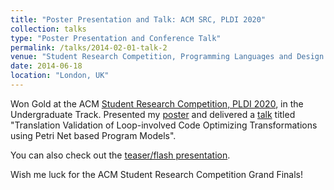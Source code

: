 ```yaml
---
title: "Poster Presentation and Talk: ACM SRC, PLDI 2020"
collection: talks
type: "Poster Presentation and Conference Talk"
permalink: /talks/2014-02-01-talk-2
venue: "Student Research Competition, Programming Languages and Design Interface conference"
date: 2014-06-18
location: "London, UK"
---
```


Won Gold at the ACM <a href="https://pldi20.sigplan.org/track/pldi-2020-Student-Research-Competition#Call-for-Student-Research-Competition-Submissions">Student Research Competition, PLDI 2020</a>, in the Undergraduate Track. Presented my <a href="pldi20_poster.pdf">poster</a> and delivered a <a href="https://youtu.be/AqL-v29fpNc?t=11277">talk</a> titled "Translation Validation of Loop-involved Code Optimizing Transformations using Petri Net based Program Models".

You can also check out the <a href="https://www.youtube.com/watch?v=1DaDORt1Nzc"> teaser/flash presentation</a>.

Wish me luck for the ACM Student Research Competition Grand Finals!
